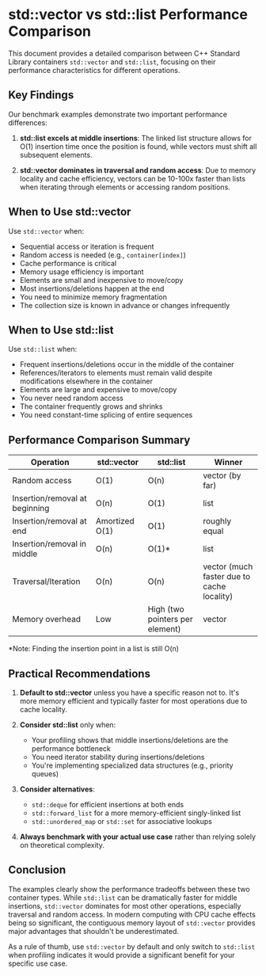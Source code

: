 # std::vector vs std::list Performance Comparison

This document provides a detailed comparison between C++ Standard Library containers `std::vector` and `std::list`, focusing on their performance characteristics for different operations.

## Key Findings

Our benchmark examples demonstrate two important performance differences:

1. **std::list excels at middle insertions**: The linked list structure allows for O(1) insertion time once the position is found, while vectors must shift all subsequent elements.

2. **std::vector dominates in traversal and random access**: Due to memory locality and cache efficiency, vectors can be 10-100x faster than lists when iterating through elements or accessing random positions.

## When to Use std::vector

Use `std::vector` when:

- Sequential access or iteration is frequent
- Random access is needed (e.g., `container[index]`)
- Cache performance is critical
- Memory usage efficiency is important
- Elements are small and inexpensive to move/copy
- Most insertions/deletions happen at the end
- You need to minimize memory fragmentation
- The collection size is known in advance or changes infrequently

## When to Use std::list

Use `std::list` when:

- Frequent insertions/deletions occur in the middle of the container
- References/iterators to elements must remain valid despite modifications elsewhere in the container
- Elements are large and expensive to move/copy
- You never need random access
- The container frequently grows and shrinks
- You need constant-time splicing of entire sequences

## Performance Comparison Summary

| Operation | std::vector | std::list | Winner |
|-----------|-------------|-----------|--------|
| Random access | O(1) | O(n) | vector (by far) |
| Insertion/removal at beginning | O(n) | O(1) | list |
| Insertion/removal at end | Amortized O(1) | O(1) | roughly equal |
| Insertion/removal in middle | O(n) | O(1)* | list |
| Traversal/Iteration | O(n) | O(n) | vector (much faster due to cache locality) |
| Memory overhead | Low | High (two pointers per element) | vector |

*Note: Finding the insertion point in a list is still O(n)

## Practical Recommendations

1. **Default to std::vector** unless you have a specific reason not to. It's more memory efficient and typically faster for most operations due to cache locality.

2. **Consider std::list** only when:
   - Your profiling shows that middle insertions/deletions are the performance bottleneck
   - You need iterator stability during insertions/deletions
   - You're implementing specialized data structures (e.g., priority queues)

3. **Consider alternatives**:
   - `std::deque` for efficient insertions at both ends
   - `std::forward_list` for a more memory-efficient singly-linked list
   - `std::unordered_map` or `std::set` for associative lookups

4. **Always benchmark with your actual use case** rather than relying solely on theoretical complexity.

## Conclusion

The examples clearly show the performance tradeoffs between these two container types. While `std::list` can be dramatically faster for middle insertions, `std::vector` dominates for most other operations, especially traversal and random access. In modern computing with CPU cache effects being so significant, the contiguous memory layout of `std::vector` provides major advantages that shouldn't be underestimated.

As a rule of thumb, use `std::vector` by default and only switch to `std::list` when profiling indicates it would provide a significant benefit for your specific use case.
